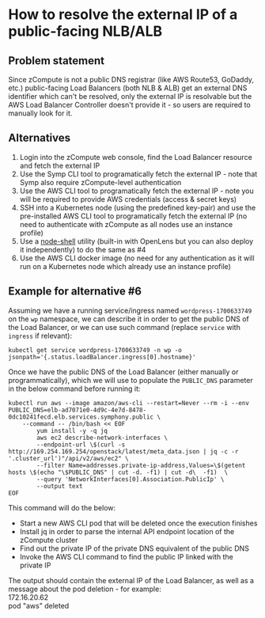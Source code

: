 # How to resolve the external IP of a public-facing NLB/ALB

## Problem statement
Since zCompute is not a public DNS registrar (like AWS Route53, GoDaddy, etc.) public-facing Load Balancers (both NLB & ALB) get an external DNS identifier which can't be resolved, only the external IP is resolvable but the AWS Load Balancer Controller doesn't provide it - so users are required to manually look for it. 

## Alternatives
1. Login into the zCompute web console, find the Load Balancer resource and fetch the external IP
2. Use the Symp CLI tool to programatically fetch the external IP - note that Symp also require zCompute-level authentication
3. Use the AWS CLI tool to programatically fetch the external IP - note you will be required to provide AWS credentials (access & secret keys)
4. SSH into a Kubernetes node (using the predefined key-pair) and use the pre-installed AWS CLI tool to programatically fetch the external IP (no need to authenticate with zCompute as all nodes use an instance profile)
5. Use a [node-shell](https://github.com/kvaps/kubectl-node-shell) utility (built-in with OpenLens but you can also deploy it independently) to do the same as #4
6. Use the AWS CLI docker image (no need for any authentication as it will run on a Kubernetes node which already use an instance profile)

## Example for alternative #6
Assuming we have a running service/ingress named `wordpress-1700633749` on the `wp` namespace, we can describe it in order to get the public DNS of the Load Balancer, or we can use such command (replace `service` with `ingress` if relevant):
```shell
kubectl get service wordpress-1700633749 -n wp -o jsonpath='{.status.loadBalancer.ingress[0].hostname}'
```

Once we have the public DNS of the Load Balancer (either manually or programmatically), which we will use to populate the `PUBLIC_DNS` parameter in the below command before running it:
```shell
kubectl run aws --image amazon/aws-cli --restart=Never --rm -i --env PUBLIC_DNS=elb-ad7071e0-4d9c-4e7d-8478-0dc10241fecd.elb.services.symphony.public \
    --command -- /bin/bash << EOF
        yum install -y -q jq
        aws ec2 describe-network-interfaces \
        --endpoint-url \$(curl -s http://169.254.169.254/openstack/latest/meta_data.json | jq -c -r '.cluster_url')"/api/v2/aws/ec2" \
        --filter Name=addresses.private-ip-address,Values=\$(getent hosts \$(echo "\$PUBLIC_DNS" | cut -d. -f1) | cut -d\  -f1)  \
        --query 'NetworkInterfaces[0].Association.PublicIp' \
        --output text
EOF
```

This command will do the below:
* Start a new AWS CLI pod that will be deleted once the execution finishes
* Install jq in order to parse the internal API endpoint location of the zCompute cluster
* Find out the private IP of the private DNS equivalent of the public DNS
* Invoke the AWS CLI command to find the public IP linked with the private IP

The output should contain the external IP of the Load Balancer, as well as a message about the pod deletion - for example: \
172.16.20.62 \
pod "aws" deleted
